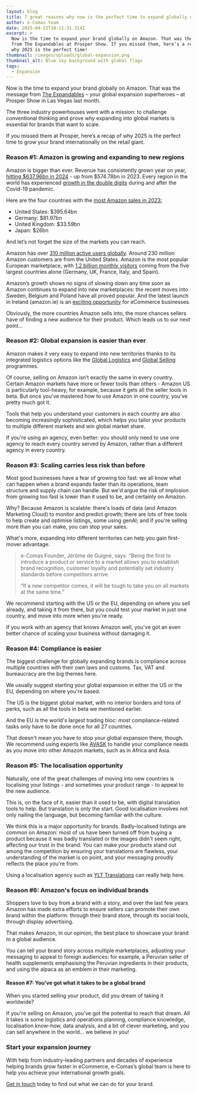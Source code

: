 ```yaml
---
layout: blog
title: 7 great reasons why now is the perfect time to expand globally on Amazon
author: e-Comas team
date: 2025-04-22T10:11:31.314Z
excerpt: >
  Now is the time to expand your brand globally on Amazon. That was the message
  from The Expandables at Prosper Show. If you missed them, here’s a recap of
  why 2025 is the perfect time! 
thumbnail: /images/uploads/global-expansion.png
thumbnail_alt: Blue sky background with global flags
tags:
  - Expansion
---
```

<!--StartFragment-->

Now is the time to expand your brand globally on Amazon. That was the message from [The Expandables](https://e-comas.com/2025/02/19/the-expandables-unite-at-prosper-meet-your-global-expansion-superheroes.html) – your global expansion superheroes – at Prosper Show in Las Vegas last month.

The three industry powerhouses went with a mission: to challenge conventional thinking and prove why expanding into global markets is essential for brands that want to scale.

If you missed them at Prosper, here’s a recap of why 2025 is the perfect time to grow your brand internationally on the retail giant. 

### Reason #1: Amazon is growing and expanding to new regions

Amazon is bigger than ever. Revenue has consistently grown year on year, [hitting $637.96bn in 2024](https://www.statista.com/statistics/266282/annual-net-revenue-of-amazoncom/) - up from $574.78bn in 2023. Every region in the world has experienced [growth in the double digits](https://worldpopulationreview.com/country-rankings/amazon-revenue-by-country) during and after the Covid-19 pandemic.

Here are the four countries with the [most Amazon sales in 2023:](https://www.blankspace.eu/blog-posts-en/amazon-marketplaces-worldwide)

* United States: $395.64bn 
* Germany: $81.97bn 
* United Kingdom: $33.59bn
* Japan: $26bn

And let’s not forget the size of the markets you can reach. 

Amazon has over [310 million active users globally](https://www.yaguara.co/amazon-statistics/). Around 230 million Amazon customers are from the United States. Amazon is the most popular European marketplace, with [1.2 billion monthly visitors](https://www.channelengine.com/en/blog/top-european-online-marketplaces#:~:text=%231:%20Amazon,more%20about%20selling%20on%20Amazon.) coming from the five largest countries alone (Germany, UK, France, Italy, and Spain).

Amazon’s growth shows no signs of slowing down any time soon as Amazon continues to expand into new marketplaces: the recent moves into Sweden, Belgium and Poland have all proved popular. And the latest launch in Ireland (amazon.ie) is an [exciting opportunity](https://avask.com/amazon-is-expanding-to-ireland/#:~:text=within%20the%20EU.-,The%20top%205%20benefits%20of%20the%20Amazon%20launch%20in%20Ireland,businesses%20to%20reach%20Irish%20customers.) for eCommerce businesses.

Obviously, the more countries Amazon sells into, the more chances sellers have of finding a new audience for their product. Which leads us to our next point…

### Reason #2: Global expansion is easier than ever

Amazon makes it very easy to expand into new territories thanks to its integrated logistics options like the [Global Logistics](https://sell.amazon.co.uk/amazon-global-logistics) and [Global Selling](https://sell.amazon.com/global-selling) programmes.

Of course, selling on Amazon isn’t exactly the same in every country. Certain Amazon markets have more or fewer tools than others - Amazon US is particularly tool-heavy, for example, because it gets all the seller tools in beta. But once you've mastered how to use Amazon in one country, you've pretty much got it. 

Tools that help you understand your customers in each country are also becoming increasingly sophisticated, which helps you tailor your products to multiple different markets and win global market share.

If you're using an agency, even better: you should only need to use one agency to reach every country served by Amazon, rather than a different agency in every country.

### Reason #3: Scaling carries less risk than before

Most good businesses have a fear of growing too fast: we all know what can happen when a brand expands faster than its operations, team structure and supply chain can handle. But we'd argue the risk of implosion from growing too fast is lower than it used to be, and certainly on Amazon. 

Why? Because Amazon is scalable: there's loads of data (and Amazon Marketing Cloud) to monitor and predict growth; there are lots of free tools to help create and optimise listings, some using genAI; and if you're selling more than you can make, you can stop your sales. 

What's more, expanding into different territories can help you gain first-mover advantage.

> e-Comas Founder, Jérôme de Guigné, says: “Being the first to introduce a product or service to a market allows you to establish brand recognition, customer loyalty and potentially set industry standards before competitors arrive.
>
> “If a new competitor comes, it will be tough to take you on all markets at the same time.”

We recommend starting with the US or the EU, depending on where you sell already, and taking it from there, but you could test your market in just one country, and move into more when you're ready. 

If you work with an agency that knows Amazon well, you've got an even better chance of scaling your business without damaging it.  

### Reason #4: Compliance is easier 

The biggest challenge for globally expanding brands is compliance across multiple countries with their own laws and customs. Tax, VAT and bureaucracy are the big themes here. 

We usually suggest starting your global expansion in either the US or the EU, depending on where you're based.

The US is the biggest global market, with no interior borders and tons of perks, such as all the tools in beta we mentioned earlier. 

And the EU is the world's largest trading bloc: most compliance-related tasks only have to be done once for all 27 countries. 

That doesn't mean you have to stop your global expansion there, though. We recommend using experts like [AVASK](https://avask.com/) to handle your compliance needs as you move into other Amazon markets, such as in Africa and Asia. 

### Reason #5: The localisation opportunity 

Naturally, one of the great challenges of moving into new countries is localising your listings - and sometimes your product range - to appeal to the new audience.

This is, on the face of it, easier than it used to be, with digital translation tools to help. But translation is only the start. Good localisation involves not only nailing the language, but becoming familiar with the culture. 

We think this is a major opportunity for brands. Badly-localised listings are common on Amazon: most of us have been turned off from buying a product because it was badly translated or the images didn't seem right, affecting our trust in the brand. You can make your products stand out among the competition by ensuring your translations are flawless, your understanding of the market is on point, and your messaging proudly reflects the place you're from.

Using a localisation agency such as [YLT Translations](https://ylt-translations.com/) can really help here. 

### Reason #6: Amazon's focus on individual brands

Shoppers love to buy from a brand with a story, and over the last few years Amazon has made extra efforts to ensure sellers can promote their own brand within the platform: through their brand store, through its social tools, through display advertising. 

That makes Amazon, in our opinion, the best place to showcase your brand to a global audience. 

You can tell your brand story across multiple marketplaces, adjusting your messaging to appeal to foreign audiences: for example, a Peruvian seller of health supplements emphasising the Peruvian ingredients in their products, and using the alpaca as an emblem in their marketing. 

#### Reason #7: You've got what it takes to be a global brand

When you started selling your product, did you dream of taking it worldwide?

If you're selling on Amazon, you've got the potential to reach that dream. All it takes is some logistics and operations planning, compliance knowledge, localisation know-how, data analysis, and a bit of clever marketing, and you can sell anywhere in the world… we believe in you!

### Start your expansion journey 

With help from industry-leading partners and decades of experience helping brands grow faster in eCommerce, e-Comas’s global team is here to help you achieve your international growth goals. 

[Get in touch](https://e-comas.com/contact.html) today to find out what we can do for your brand.

<!--EndFragment-->